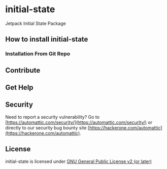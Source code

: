 # initial-state

Jetpack Initial State Package

## How to install initial-state

### Installation From Git Repo

## Contribute

## Get Help

## Security

Need to report a security vulnerability? Go to [https://automattic.com/security/](https://automattic.com/security/) or directly to our security bug bounty site [https://hackerone.com/automattic](https://hackerone.com/automattic).

## License

initial-state is licensed under [GNU General Public License v2 (or later)](./LICENSE.txt)

